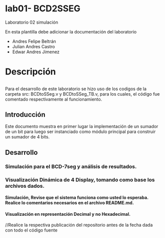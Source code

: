 # lab01- BCD2SSEG
Laboratorio 02 simulación

En esta plantilla debe adicionar la documentación del laboratorio

* Andres Felipe Beltrán
* Julian Andres Castro
* Edwar Andres Jimenez

# Descripción   <h2>
  Para el desarrollo de este laboratorio se hizo uso de los codigos de la carpeta src: BCDtoSSeg.v y BCDtoSSeg_TB.v, para los cuales, el código fue comentado respectivamente al funcionamiento.


  ## Introducción

  Este documento muestra en primer lugar la implementación de un sumador de un bit para luego ser instanciado
  como módulo principal para construir un sumador de 4 bits.


  ## Desarrollo
  ### Simulación para el BCD-7seg y análisis de resultados.

  ### Visualización Dinámica de 4 Display, tomando como base los archivos dados.
  <!-- Crear el archivo testbench.v -->

  #### Simulación, Revise que el sistema funciona como usted lo esperaba. Realice lo comentarios necesarios en el archivo README.md.

  <!--Modificar o Añadir los bloques necesarios para que la visualización sea en representación Decimal y no Hexadecimal.-->

  #### Visualización en representación Decimal y no Hexadecimal.

  //Realice la respectiva publicación del repositorio antes de la fecha dada con todo el código fuente
